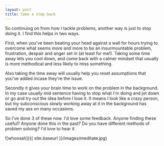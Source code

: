 ```yaml
---
layout: post
title: Take a step back
---
```


So continuing on from how I tackle problems, another way is just to stop doing it.
I find this helps in two ways.

First, when you've been beating your head against a wall for hours trying to overcome what seems more and more to be an insurmountable problem, frustration, despair and anger set in (at least for me!).  Taking some time away lets you cool down, and come back with a calmer mindset that usually is more methodical and less likely to miss something.

Also taking the time away will usually help you reset assumptions that you've added incase they're the issue.

Secondly it gives your brain time to work on the problem in the background. In my case usually mid sentence having to stop what I'm doing and jot down or go and try out the idea before I lose it. It means I look like a crazy person, but my subconscious slowly working away at it in the background has saved my ass on many occasions.

So I've done 3 of these now. I'd love some feedback. Anyone finding these useful? Anyone done this in the past? Do you have different methods of problem solving? I'd love to hear it

![whoosah]({{ site.baseurl }}/images/meditate.jpg)